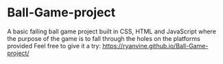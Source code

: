 # Ball-Game-project
A basic falling ball game project built in CSS, HTML and JavaScript where the purpose of the game is to fall through the holes on the platforms provided
Feel free to give it a try: https://ryanvine.github.io/Ball-Game-project/
